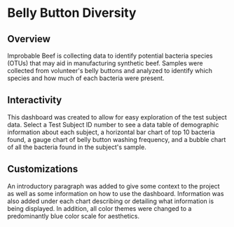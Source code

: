 # Belly Button Diversity

## Overview

Improbable Beef is collecting data to identify potential bacteria species (OTUs) that may aid in manufacturing synthetic beef. Samples were collected from volunteer's belly buttons and analyzed to identify which species and how much of each bacteria were present.



## Interactivity

This dashboard was created to allow for easy exploration of the test subject data. Select a Test Subject ID number to see a data table of demographic information about each subject, a horizontal bar chart of top 10 bacteria found, a gauge chart of belly button washing frequency, and a bubble chart of all the bacteria found in the subject's sample.

## Customizations

An introductory paragraph was added to give some context to the project as well as some information on how to use the dashboard. Information was also added under each chart describing or detailing what information is being displayed. In addition, all color themes were changed to a predominantly blue color scale for aesthetics.